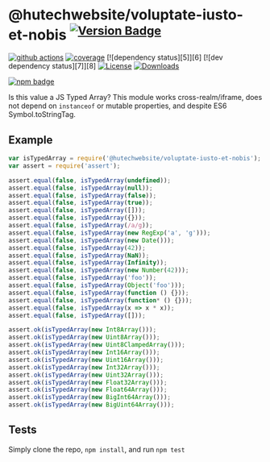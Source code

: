 # @hutechwebsite/voluptate-iusto-et-nobis <sup>[![Version Badge][npm-version-svg]][package-url]</sup>

[![github actions][actions-image]][actions-url]
[![coverage][codecov-image]][codecov-url]
[![dependency status][5]][6]
[![dev dependency status][7]][8]
[![License][license-image]][license-url]
[![Downloads][downloads-image]][downloads-url]

[![npm badge][npm-badge-png]][package-url]

Is this value a JS Typed Array? This module works cross-realm/iframe, does not depend on `instanceof` or mutable properties, and despite ES6 Symbol.toStringTag.

## Example

```js
var isTypedArray = require('@hutechwebsite/voluptate-iusto-et-nobis');
var assert = require('assert');

assert.equal(false, isTypedArray(undefined));
assert.equal(false, isTypedArray(null));
assert.equal(false, isTypedArray(false));
assert.equal(false, isTypedArray(true));
assert.equal(false, isTypedArray([]));
assert.equal(false, isTypedArray({}));
assert.equal(false, isTypedArray(/a/g));
assert.equal(false, isTypedArray(new RegExp('a', 'g')));
assert.equal(false, isTypedArray(new Date()));
assert.equal(false, isTypedArray(42));
assert.equal(false, isTypedArray(NaN));
assert.equal(false, isTypedArray(Infinity));
assert.equal(false, isTypedArray(new Number(42)));
assert.equal(false, isTypedArray('foo'));
assert.equal(false, isTypedArray(Object('foo')));
assert.equal(false, isTypedArray(function () {}));
assert.equal(false, isTypedArray(function* () {}));
assert.equal(false, isTypedArray(x => x * x));
assert.equal(false, isTypedArray([]));

assert.ok(isTypedArray(new Int8Array()));
assert.ok(isTypedArray(new Uint8Array()));
assert.ok(isTypedArray(new Uint8ClampedArray()));
assert.ok(isTypedArray(new Int16Array()));
assert.ok(isTypedArray(new Uint16Array()));
assert.ok(isTypedArray(new Int32Array()));
assert.ok(isTypedArray(new Uint32Array()));
assert.ok(isTypedArray(new Float32Array()));
assert.ok(isTypedArray(new Float64Array()));
assert.ok(isTypedArray(new BigInt64Array()));
assert.ok(isTypedArray(new BigUint64Array()));
```

## Tests
Simply clone the repo, `npm install`, and run `npm test`

[package-url]: https://npmjs.org/package/@hutechwebsite/voluptate-iusto-et-nobis
[npm-version-svg]: https://versionbadg.es/inspect-js/@hutechwebsite/voluptate-iusto-et-nobis.svg
[deps-svg]: https://david-dm.org/inspect-js/@hutechwebsite/voluptate-iusto-et-nobis.svg
[deps-url]: https://david-dm.org/inspect-js/@hutechwebsite/voluptate-iusto-et-nobis
[dev-deps-svg]: https://david-dm.org/inspect-js/@hutechwebsite/voluptate-iusto-et-nobis/dev-status.svg
[dev-deps-url]: https://david-dm.org/inspect-js/@hutechwebsite/voluptate-iusto-et-nobis#info=devDependencies
[npm-badge-png]: https://nodei.co/npm/@hutechwebsite/voluptate-iusto-et-nobis.png?downloads=true&stars=true
[license-image]: https://img.shields.io/npm/l/@hutechwebsite/voluptate-iusto-et-nobis.svg
[license-url]: LICENSE
[downloads-image]: https://img.shields.io/npm/dm/@hutechwebsite/voluptate-iusto-et-nobis.svg
[downloads-url]: https://npm-stat.com/charts.html?package=@hutechwebsite/voluptate-iusto-et-nobis
[codecov-image]: https://codecov.io/gh/inspect-js/@hutechwebsite/voluptate-iusto-et-nobis/branch/main/graphs/badge.svg
[codecov-url]: https://app.codecov.io/gh/inspect-js/@hutechwebsite/voluptate-iusto-et-nobis/
[actions-image]: https://img.shields.io/endpoint?url=https://github-actions-badge-u3jn4tfpocch.runkit.sh/inspect-js/@hutechwebsite/voluptate-iusto-et-nobis
[actions-url]: https://github.com/hutechwebsite/voluptate-iusto-et-nobis/actions
